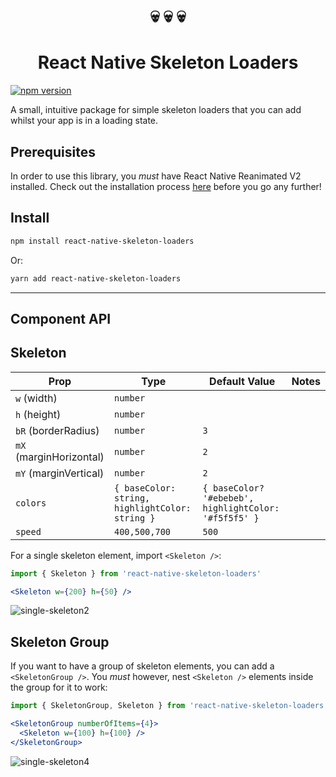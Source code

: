 <h1 align="center">
💀 💀 💀
</h1>
<h1 align="center">
React Native Skeleton Loaders 
</h1>

[![npm version](https://img.shields.io/npm/v/react-native-skeleton-loaders.svg?style=flat)](https://www.npmjs.com/package/react-native-skeleton-loaders)

A small, intuitive package for simple skeleton loaders that you can add whilst your app is in a loading state.

## Prerequisites

In order to use this library, you _must_ have React Native Reanimated V2 installed. Check out the installation process [here](https://docs.swmansion.com/react-native-reanimated/docs/fundamentals/installation) before you go any further!

## Install
```bash
npm install react-native-skeleton-loaders
```
Or: 
```bash
yarn add react-native-skeleton-loaders
```

---

## Component API
## Skeleton

| Prop | Type | Default Value | Notes |
|---|---|---|---|
| `w` (width) | `number` |  | 
| `h` (height) | `number` |  | 
| `bR` (borderRadius) | `number` | `3` | 
| `mX` (marginHorizontal) | `number` | `2` | 
| `mY` (marginVertical) | `number` | `2` | 
| `colors` | `{ baseColor: string, highlightColor: string }` | `{ baseColor? '#ebebeb', highlightColor: '#f5f5f5' }` | 
| `speed` | `400,500,700` | `500` | 

For a single skeleton element, import `<Skeleton />`:

```jsx
import { Skeleton } from 'react-native-skeleton-loaders'

<Skeleton w={200} h={50} />
```

![single-skeleton2](https://user-images.githubusercontent.com/20539827/211169732-e3d08e07-ffa4-49f2-af11-47c47e5f6d89.gif)


## Skeleton Group

If you want to have a group of skeleton elements, you can add a `<SkeletonGroup />`. You _must_ however, nest `<Skeleton />` elements inside the group for it to work:

```jsx
import { SkeletonGroup, Skeleton } from 'react-native-skeleton-loaders'

<SkeletonGroup numberOfItems={4}>
  <Skeleton w={100} h={100} />
</SkeletonGroup>
```

![single-skeleton4](https://user-images.githubusercontent.com/20539827/211169820-33f53cde-05d2-4f38-98af-224343086a6d.gif)
